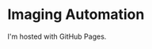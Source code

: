 <!DOCTYPE html>
<html>
  <head>
    <meta charset="UTF-8">
    <meta name="description" content="This is an awesome website">
    <title>Portfolio | Jett Gazeley</title>
  </head>
  <body>
  <h1>Imaging Automation</h1>
  <p>I'm hosted with GitHub Pages.</p>
  </body>
</html>
